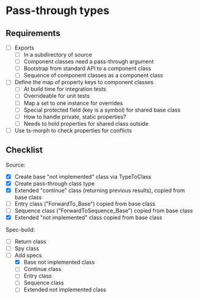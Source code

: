 # Pass-through types

## Requirements

- [ ] Exports
  - [ ] In a subdirectory of source
  - [ ] Component classes need a pass-through argument
  - [ ] Bootstrap from standard API to a component class
  - [ ] Sequence of component classes as a component class
- [ ] Define the map of property keys to component classes
  - [ ] At build time for integration tests
  - [ ] Overrideable for unit tests
  - [ ] Map a set to one instance for overrides
  - [ ] Special protected field (key is a symbol) for shared base class
  - [ ] How to handle private, static properties?
  - [ ] Needs to hold properties for shared class outside
- [ ] Use ts-morph to check properties for conflicts

## Checklist

Source:

- [x] Create base "not implemented" class via TypeToClass
- [x] Create pass-through class type
- [x] Extended "continue" class (returning previous results), copied from base class
- [ ] Entry class ("ForwardTo_Base") copied from base class
- [ ] Sequence class ("ForwardToSequence_Base") copied from base class
- [x] Extended "not implemented" class copied from base class

Spec-build:

- [ ] Return class
- [ ] Spy class
- [ ] Add specs
  - [x] Base not implemented class
  - [ ] Continue class
  - [ ] Entry class
  - [ ] Sequence class
  - [ ] Extended not implemented class
